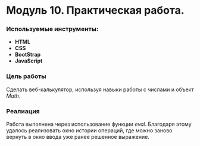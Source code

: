 # Модуль 10. Практическая работа.

### Используемые инструменты:

- **HTML**
- **CSS**
- **BootStrap**
- **JavaScript**

### Цель работы

Сделать веб-калькулятор, используя навыки работы с числами и объект *Math*.

### Реалиация

Работа выполнена через использование функции *eval*. Благодаря этому удалось реализовать окно истории операций, где можно заново вернуть в окно ввода уже ранее решенное выражение.
